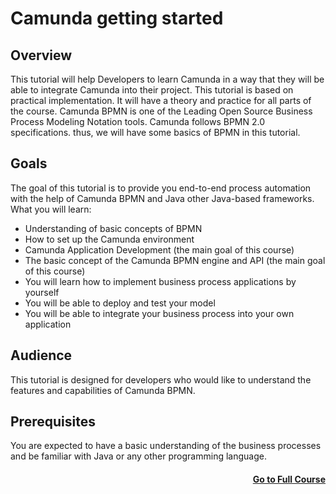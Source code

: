 # Camunda getting started

## Overview
This tutorial will help Developers to learn Camunda in a way that they will be able to integrate Camunda into their project. This tutorial is based on practical implementation. It will have a theory and practice for all parts of the course. Camunda BPMN is one of the Leading Open Source Business Process Modeling Notation tools. Camunda follows BPMN 2.0 specifications. thus, we will have some basics of BPMN in this tutorial.

## Goals
The goal of this tutorial is to provide you end-to-end process automation with the help of Camunda BPMN and Java other Java-based frameworks. What you will learn:

* Understanding of basic concepts of BPMN
* How to set up the Camunda environment
* Camunda Application Development (the main goal of this course) 
* The basic concept of the Camunda BPMN engine and API (the main goal of this course)
* You will learn how to implement business  process applications by yourself
* You will be able to deploy and test your model
* You will be able to integrate your business process into your own application

## Audience 
This tutorial is designed for developers who would like to understand the features and capabilities of Camunda BPMN.

## Prerequisites 
You are expected to have a basic understanding of the business processes and be familiar with Java or any other programming language.

#### <p align="right">[Go to Full Course ](https://github.com/JoschaGreuel/KRN06/wiki/Chapter-1)</p>
